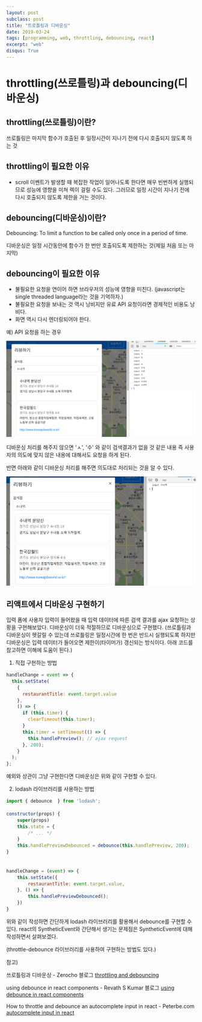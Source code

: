 ```yaml
---
layout: post
subclass: post
title: "트로틀링과 디바운싱"
date: 2019-03-24
tags: [programming, web, throttling, debouncing, react]
excerpt: "web"
disqus: True
---
```


# throttling(쓰로틀링)과 debouncing(디바운싱)

## throttling(쓰로틀링)이란?

쓰로틀링은 마지막 함수가 호출된 후 일정시간이 지나기 전에 다시 호출되지 않도록 하는 것

## throttling이 필요한 이유

- scroll 이벤트가 발생할 때 복잡한 작업이 일어나도록 한다면 매우 빈번하게 실행되므로 성능에 영향을 미쳐 렉이 걸릴 수도 있다. 그러므로 일정 시간이 지나기 전에 다시 호출되지 않도록 제한을 거는 것이다.

## debouncing(디바운싱)이란?

Debouncing: To limit a function to be called only once in a period of time.

디바운싱은 일정 시간동안에 함수가 한 번만 호출되도록 제한하는 것(제일 처음 또는 마지막)

## debouncing이 필요한 이유

- 불필요한 요청을 연이어 하면 브라우저의 성능에 영향을 미친다. (javascript는 single threaded language라는 것을 기억하자.)
- 불필요한 요청을 보내는 것 역시 낭비지만 유료 API 요청이라면 경제적인 비용도 낭비다.
- 화면 역시 다시 렌더링되어야 한다.

예) API 요청을 하는 경우

![without_debouncing](../images/without_debouncing.png)

디바운싱 처리를 해주지 않으면 'ㅅ', '수' 와 같이 검색결과가 없을 것 같은 내용 즉 사용자의 의도에 맞지 않은 내용에 대해서도 요청을 하게 된다.

반면 아래와 같이 디바운싱 처리를 해주면 의도대로 처리되는 것을 알 수 있다.

![with_debouncing](../images/with_debouncing.png)

## 리액트에서 디바운싱 구현하기

입력 폼에 사용자 입력이 들어왔을 때 입력 데이터에 따른 검색 결과를 ajax 요청하는 상황을 구현해보았다. 디바운싱이 더욱 적절하므로 디바운싱으로 구현했다. (쓰로틀링과 디바운싱이 헷갈릴 수 있는데 쓰로틀링은 일정시간에 한 번은 반드시 실행되도록 하지만 디바운싱은 입력 데이터가 들어오면 제한이(타이머가) 갱신되는 방식이다. 아래 코드를 참고하면 이해에 도움이 된다.)

1. 직접 구현하는 방법

```js
handleChange = event => {
  this.setState(
    {
      restaurantTitle: event.target.value
    },
    () => {
      if (this.timer) {
        clearTimeout(this.timer);
      }
      this.timer = setTimeout(() => {
        this.handlePreview(); // ajax request
      }, 200);
    }
  );
};
```

예외와 상관이 그냥 구현한다면 디바운싱은 위와 같이 구현할 수 있다.

2. lodash 라이브러리를 사용하는 방법

```js
import { debounce  } from 'lodash';

constructor(props) {
    super(props)
    this.state = {
        /* ... */
    }
    this.handlePreviewDebounced = debounce(this.handlePreview, 200);
}


handleChange = (event) => {
    this.setState({
        restaurantTitle: event.target.value,
    }, () => {
        this.handlePreviewDebounced();
    })
}
```

위와 같이 작성하면 간단하게 lodash 라이브러리를 활용해서 debounce를 구현할 수 있다. react의 SyntheticEvent와 간단해서 생기는 문제점은 SyntheticEvent에 대해 작성하면서 살펴보겠다.

(throttle-debounce 라이브러리를 사용하여 구현하는 방법도 있다.)

참고)

쓰로틀링과 디바운싱 - Zerocho 블로그
[throttling and debouncing](https://www.zerocho.com/category/JavaScript/post/59a8e9cb15ac0000182794fa)

using debounce in react components - Revath S Kumar 블로그
[using debounce in react components](https://blog.revathskumar.com/2016/02/reactjs-using-debounce-in-react-components.html)

How to throttle and debounce an autocomplete input in react - Peterbe.com
[autocomplete input in react](https://www.peterbe.com/plog/how-to-throttle-and-debounce-an-autocomplete-input-in-react)
